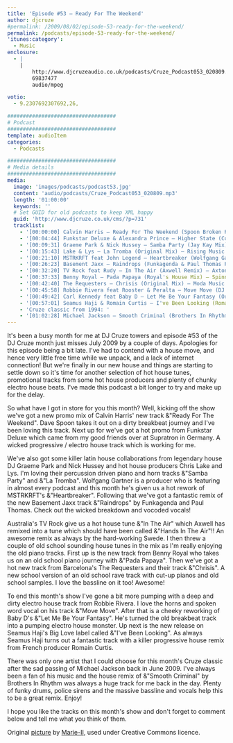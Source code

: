 ```yaml
---
title: 'Episode #53 – Ready For The Weekend'
author: djcruze
#permalink: /2009/08/02/episode-53-ready-for-the-weekend/
permalink: /podcasts/episode-53-ready-for-the-weekend/
'itunes:category':
  - Music
enclosure:
  - |
    |
        http://www.djcruzeaudio.co.uk/podcasts/Cruze_Podcast053_020809.mp3
        69837477
        audio/mpeg

votio:
  - 9.2307692307692,26,

###################################
# Podcast
###################################
template: audioItem
categories:
  - Podcasts

###################################
# Media details
###################################
media:
  image: 'images/podcasts/podcast53.jpg'
  content: 'audio/podcasts/Cruze_Podcast053_020809.mp3'
  length: '01:00:00'
  keywords: ''
  # Set GUID for old podcasts to keep XML happy
  guid: 'http://www.djcruze.co.uk/cms/?p=731'
  tracklist:
    - '[00:00:00] Calvin Harris – Ready For The Weekend (Spoon Broken Remix) – Fly Eye'
    - '[00:04:44] Funkstar Deluxe & Alexandra Prince – Higher State (Continental Club Mix) – Supratron'
    - '[00:09:31] Graeme Park & Nick Hussey – Samba Party (Jay Kay Mix) – Muzik-K Records'
    - '[00:15:43] Lake & Lys – La Tromba (Original Mix) – Rising Music'
    - '[00:21:10] MSTRKRFT feat John Legend – Heartbreaker (Wolfgang Gartner Remix) – Dim Mak'
    - '[00:26:23] Basement Jaxx – Raindrops (Funkagenda & Paul Thomas Redux) – XL Recordings'
    - '[00:32:20] TV Rock feat Rudy – In The Air (Axwell Remix) – Axtone'
    - '[00:37:33] Benny Royal – Pada Papaya (Royal's House Mix) – Spinnin Records'
    - '[00:42:40] The Requesters – Chrisis (Original Mix) – Moda Music'
    - '[00:45:58] Robbie Rivera feat Rooster & Peralta – Move Move (DJ Observer & Daniel Heathcliff Mix) – Juicy Music'
    - '[00:49:42] Carl Kennedy feat Baby D – Let Me Be Your Fantasy (Original Mix) – Wasted Youth'
    - '[00:57:01] Seamus Haji & Romain Curtis – I've Been Looking (Romain Curtis Club Mix) – Big Love'
    - 'Cruze classic from 1994: '
    - '[01:02:28] Michael Jackson – Smooth Criminal (Brothers In Rhythm House Mix) – Remiks'
---
```


It's been a busy month for me at DJ Cruze towers and episode #53 of the DJ Cruze month just misses July 2009 by a couple of days. Apologies for this episode being a bit late. I've had to contend with a house move, and hence very little free time while we unpack, and a lack of internet connection! But we're finally in our new house and things are starting to settle down so it's time for another selection of hot house tunes, promotional tracks from some hot house producers and plenty of chunky electro house beats. I've made this podcast a bit longer to try and make up for the delay.

So what have I got in store for you this month? Well, kicking off the show we've got a new promo mix of Calvin Harris' new track &"Ready For The Weekend". Dave Spoon takes it out on a dirty breakbeat journey and I've been loving this track. Next up for we've got a hot promo from Funkstar Deluxe which came from my good friends over at Supratron in Germany. A wicked progressive / electro house track which is working for me.

We've also got some killer latin house collaborations from legendary house DJ Graeme Park and Nick Hussey and hot house producers Chris Lake and Lys. I'm loving their percussion driven piano and horn tracks &"Samba Party" and &"La Tromba". Wolfgang Gartner is a producer who is featuring in almost every podcast and this month he's given us a hot rework of MSTRKRFT's &"Heartbreaker". Following that we've got a fantastic remix of the new Basement Jaxx track &"Raindrops" by Funkagenda and Paul Thomas. Check out the wicked breakdown and vocoded vocals!

Australia's TV Rock give us a hot house tune &"In The Air" which Axwell has remixed into a tune which should have been called &"Hands In The Air"!! An awesome remix as always by the hard-working Swede. I then threw a couple of old school sounding house tunes in the mix as I'm really enjoying the old piano tracks. First up is the new track from Benny Royal who takes us on an old school piano journey with &"Pada Papaya". Then we've got a hot new track from Barcelona's The Requesters and their track &"Chrisis". A new school version of an old school rave track with cut-up pianos and old school samples. I love the bassline on it too! Awesome!

To end this month's show I've gone a bit more pumping with a deep and dirty electro house track from Robbie Rivera. I love the horns and spoken word vocal on his track &"Move Move". After that is a cheeky reworking of Baby D's &"Let Me Be Your Fantasy". He's turned the old breakbeat track into a pumping electro house monster. Up next is the new release on Seamus Haji's Big Love label called &"I've Been Looking". As always Seamus Haji turns out a fantastic track with a killer progressive house remix from French producer Romain Curtis.

There was only one artist that I could choose for this month's Cruze classic after the sad passing of Michael Jackson back in June 2009. I've always been a fan of his music and the house remix of &"Smooth Criminal" by Brothers In Rhythm was always a huge track for me back in the day. Plenty of funky drums, police sirens and the massive bassline and vocals help this to be a great remix. Enjoy!

I hope you like the tracks on this month's show and don't forget to comment below and tell me what you think of them.

Original [picture][4] by [Marie-II][5], used under Creative Commons licence.

[1]: http://www.djcruze.co.uk/cms/wp-content/uploads/2009/07/podcast53.jpg
[2]: http://www.djcruze.co.uk/cms/wp-content/DownloadButton.gif
[3]: http://www.djcruzeaudio.co.uk/podcasts/Cruze_Podcast053_020809.mp3
[4]: http://www.flickr.com/photos/grrrl/262288685/
[5]: http://www.flickr.com/photos/grrrl/
